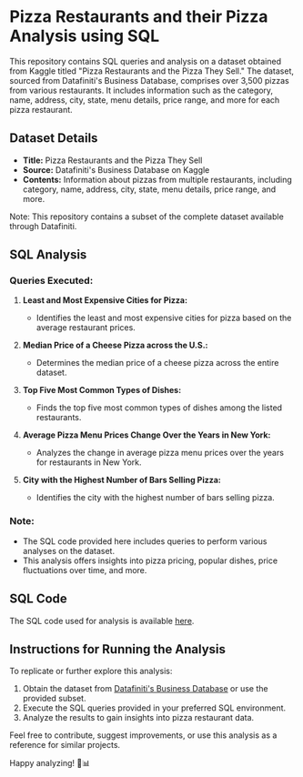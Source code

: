 # Pizza Restaurants and their Pizza Analysis using SQL

This repository contains SQL queries and analysis on a dataset obtained from Kaggle titled "Pizza Restaurants and the Pizza They Sell." The dataset, sourced from Datafiniti's Business Database, comprises over 3,500 pizzas from various restaurants. It includes information such as the category, name, address, city, state, menu details, price range, and more for each pizza restaurant.

## Dataset Details

- **Title:** Pizza Restaurants and the Pizza They Sell
- **Source:** Datafiniti's Business Database on Kaggle
- **Contents:** Information about pizzas from multiple restaurants, including category, name, address, city, state, menu details, price range, and more.

Note: This repository contains a subset of the complete dataset available through Datafiniti.

## SQL Analysis

### Queries Executed:

1. **Least and Most Expensive Cities for Pizza:**
   - Identifies the least and most expensive cities for pizza based on the average restaurant prices.

2. **Median Price of a Cheese Pizza across the U.S.:**
   - Determines the median price of a cheese pizza across the entire dataset.

3. **Top Five Most Common Types of Dishes:**
   - Finds the top five most common types of dishes among the listed restaurants.

4. **Average Pizza Menu Prices Change Over the Years in New York:**
   - Analyzes the change in average pizza menu prices over the years for restaurants in New York.

5. **City with the Highest Number of Bars Selling Pizza:**
   - Identifies the city with the highest number of bars selling pizza.

### Note:

- The SQL code provided here includes queries to perform various analyses on the dataset.
- This analysis offers insights into pizza pricing, popular dishes, price fluctuations over time, and more.

## SQL Code

The SQL code used for analysis is available [here](link-to-your-sql-code-file).

## Instructions for Running the Analysis

To replicate or further explore this analysis:
1. Obtain the dataset from [Datafiniti's Business Database](link-to-full-dataset) or use the provided subset.
2. Execute the SQL queries provided in your preferred SQL environment.
3. Analyze the results to gain insights into pizza restaurant data.

Feel free to contribute, suggest improvements, or use this analysis as a reference for similar projects.

Happy analyzing! 🍕📊
